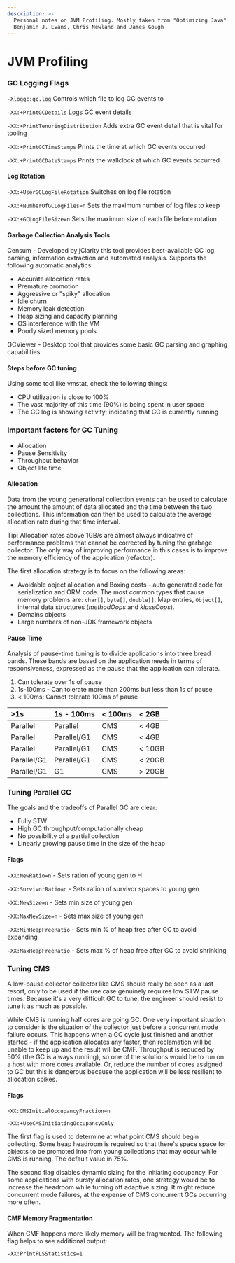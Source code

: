 ```yaml
---
description: >-
  Personal notes on JVM Profiling. Mostly taken from "Optimizing Java" from
  Benjamin J. Evans, Chris Newland and James Gough
---
```


# JVM Profiling

### GC Logging Flags

`-Xloggc:gc.log` Controls which file to log GC events to

`-XX:+PrintGCDetails` Logs GC event details

`-XX:+PrintTenuringDistribution` Adds extra GC event detail that is vital for tooling

`-XX:+PrintGCTimeStamps` Prints the time at which GC events occurred

`-XX:+PrintGCDateStamps` Prints the wallclock at which GC events occurred

#### Log Rotation

`-XX:+UserGCLogFileRotation` Switches on log file rotation

`-XX:+NumberOfGCLogFiles=n` Sets the maximum number of log files to keep

`-XX:+GCLogFileSize=n` Sets the maximum size of each file before rotation

#### Garbage Collection Analysis Tools

Censum - Developed by jClarity this tool provides best-available GC log parsing, information extraction and automated analysis. Supports the following automatic analytics.

* Accurate allocation rates
* Premature promotion
* Aggressive or "spiky" allocation
* Idle churn
* Memory leak detection
* Heap sizing and capacity planning
* OS interference with the VM
* Poorly sized memory pools

GCViewer - Desktop tool that provides some basic GC parsing and graphing capabilities.

#### Steps before GC tuning

Using some tool like vmstat, check the following things:

* CPU utilization is close to 100%
* The vast majority of this time \(90%\) is being spent in user space
* The GC log is showing activity; indicating that GC is currently running 

### Important factors for GC Tuning

* Allocation
* Pause Sensitivity
* Throughput behavior
* Object life time

#### Allocation

Data from the young generational collection events can be used to calculate the amount the amount of data allocated and the time between the two collections. This information can then be used to calculate the average allocation rate during that time interval.

Tip: Allocation rates above 1GB/s are almost always indicative of performance problems that cannot be corrected by tuning the garbage collector. The only way of improving performance in this cases is to improve the memory efficiency of the application \(refactor\).

The first allocation strategy is to focus on the following areas:

* Avoidable object allocation and Boxing costs - auto generated code for serialization and ORM code. The most common types that cause memory problems are: `char[]`, `byte[]`, `double[]`, Map entries, `Object[]`, internal data structures \(_methodOops_ and _klassOops_\).
* Domains objects
* Large numbers of non-JDK framework objects

#### Pause Time

Analysis of pause-time tuning is to divide applications into three bread bands. These bands are based on the application needs in terms of responsiveness, expressed as the pause that the application can tolerate.

1. Can tolerate over 1s of pause
2. 1s-100ms - Can tolerate more than 200ms but less than 1s of pause
3. &lt;  100ms: Cannot tolerate 100ms of pause

| &gt;1s | 1s - 100ms | &lt; 100ms | &lt; 2GB |
| :--- | :--- | :--- | :--- |
| Parallel | Parallel | CMS | &lt; 4GB |
| Parallel | Parallel/G1 | CMS | &lt; 4GB |
| Parallel | Parallel/G1 | CMS | &lt; 10GB |
| Parallel/G1 | Parallel/G1 | CMS | &lt; 20GB |
| Parallel/G1 | G1 | CMS | &gt; 20GB |

### Tuning Parallel GC

The goals and the tradeoffs of Parallel GC are clear:

* Fully STW
* High GC throughput/computationally cheap
* No possibility of a partial collection
* Linearly growing pause time in the size of the heap

#### Flags

`-XX:NewRatio=n` - Sets ration of young gen to H

`-XX:SurvivorRatio=n` - Sets ration of survivor spaces to young gen

`-XX:NewSize=n` - Sets min size of young gen

`-XX:MaxNewSize=n` - Sets max size of young gen

`-XX:MinHeapFreeRatio` - Sets min % of heap free after GC to avoid expanding

`-XX:MaxHeapFreeRatio` - Sets max % of heap free after GC to avoid shrinking

### Tuning CMS

A low-pause collector collector like CMS should really be seen as a last resort, only to be used if the use case genuinely requires low STW pause times. Because it's a very difficult GC to tune, the engineer should resist to tune it as much as possible.

While CMS is running half cores are going GC. One very important situation to consider is the situation of the collector just before a concurrent mode failure occurs. This happens when a GC cycle just finished and another started - if the application allocates any faster, then reclamation will be unable to keep up and the result will be CMF. Throughput is reduced by 50% \(the GC is always running\), so one of the solutions would be to run on a host with more cores available. Or, reduce the number of cores assigned to GC but this is dangerous because the application will be less resilient to allocation spikes.

#### Flags

-`XX:CMSInitialOccupancyFraction=n`

`-XX:+UseCMSInitiatingOccupancyOnly`

The first flag is used to determine at what point CMS should begin collecting. Some heap headroom is required so that there's space space for objects to be promoted into from young collections that may occur while CMS is running. The default value in 75%.

The second flag disables dynamic sizing for the initiating occupancy. For some applications with bursty allocation rates, one strategy would be to increase the headroom while turning off adaptive sizing. It might  reduce concurrent mode failures, at the expense of CMS concurrent GCs occurring more often. 

#### CMF Memory Fragmentation

When CMF happens more likely memory will be fragmented. The following flag helps to see additional output:

`-XX:PrintFLSStatistics=1`



